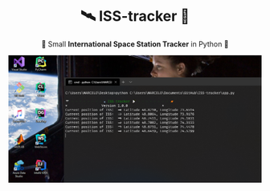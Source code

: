 <h1 align="center">🛰 ISS-tracker 📡</h1>

<p align="center">🌠 Small <b>International Space Station Tracker</b> in Python 🐍</p>

<img src="screenshot.png" />
